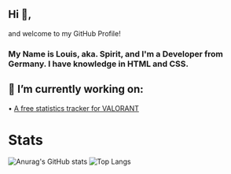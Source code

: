 ## Hi 👋,

and welcome to my GitHub Profile!

### My Name is Louis, aka. Spirit, and I'm a Developer from Germany. I have knowledge in HTML and CSS.
## 🔭 I’m currently working on:

  • [A free statistics tracker for VALORANT](https://valtracker.gg/)
  
# Stats
  
![Anurag's GitHub stats](https://github-readme-stats.vercel.app/api?username=SpiritLetsPlays&show_icons=true&theme=synthwave)
![Top Langs](https://github-readme-stats.vercel.app/api/top-langs/?username=SpiritLetsPlays&layout=compact)
